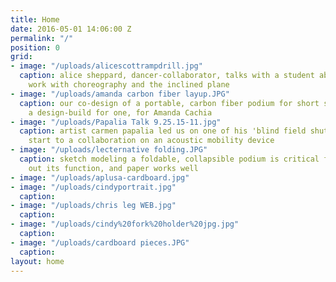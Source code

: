 ```yaml
---
title: Home
date: 2016-05-01 14:06:00 Z
permalink: "/"
position: 0
grid:
- image: "/uploads/alicescottrampdrill.jpg"
  caption: alice sheppard, dancer-collaborator, talks with a student about our collective
    work with choreography and the inclined plane
- image: "/uploads/amanda carbon fiber layup.JPG"
  caption: our co-design of a portable, carbon fiber podium for short stature was
    a design-build for one, for Amanda Cachia
- image: "/uploads/Papalia Talk 9.25.15-11.jpg"
  caption: artist carmen papalia led us on one of his 'blind field shuttles,' the
    start to a collaboration on an acoustic mobility device
- image: "/uploads/lecternative folding.JPG"
  caption: sketch modeling a foldable, collapsible podium is critical for working
    out its function, and paper works well
- image: "/uploads/aplusa-cardboard.jpg"
- image: "/uploads/cindyportrait.jpg"
  caption: 
- image: "/uploads/chris leg WEB.jpg"
  caption: 
- image: "/uploads/cindy%20fork%20holder%20jpg.jpg"
  caption: 
- image: "/uploads/cardboard pieces.JPG"
  caption: 
layout: home
---
```


